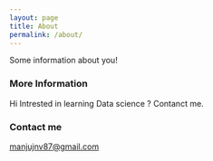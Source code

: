 ```yaml
---
layout: page
title: About
permalink: /about/
---
```


Some information about you!

### More Information

Hi Intrested in learning Data science ? Contanct me.
### Contact me

[manjujnv87@gmail.com](mailto:manjujnv87@gmail.com)
